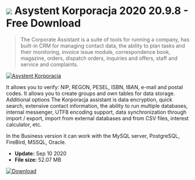 # ![](https://cdn.softexe.net/static/icon/win.gif) Asystent Korporacja 2020 20.9.8 - Free Download

> The Corporate Assistant is a suite of tools for running a company, has built-in CRM for managing contact data, the ability to plan tasks and their monitoring, invoice issue module, correspondence book, magazine, orders, dispatch orders, inquiries and offers, staff and service and complaints.

[![Asystent Korporacja](https://gallery.dpcdn.pl/imgc/Tools/1943/g_-_420x350_1.5_-_x20110201140000_00.jpg)](https://softexe.net/win/business/management/asystent-korporacja:hdpd.html)

It allows you to verify: NIP, REGON, PESEL, ISBN, IBAN, e-mail and postal codes. It allows you to create groups and own tables for data storage. Additional options The Korporacja assistant is data encryption, quick search, extensive contact information, the ability to run multiple databases, internal messenger, UTF8 encoding support, data synchronization through import / export, import from external databases and from CSV files, interest calculator, etc.
 
 In the Business version it can work with the MySQL server, PostgreSQL, FireBird, MSSQL, Oracle.


- **Update:** Sep 10 2020
- **File size:** 52.07 MB

[![Download](https://cdn.softexe.net/static/img/download.png)](https://softexe.net/win/business/management/asystent-korporacja:hdpd.html)

